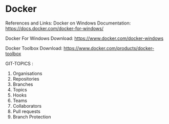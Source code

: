# Docker

References and Links:
Docker on Windows Documentation: https://docs.docker.com/docker-for-windows/

Docker For Windows Download: https://www.docker.com/docker-windows

Docker Toolbox Download: https://www.docker.com/products/docker-toolbox

GIT-TOPICS :

1. Organisations 
2. Repositories
3. Branches
4. Topics
5. Hooks
6. Teams
7. Collaborators
8. Pull requests
9. Branch Protection
